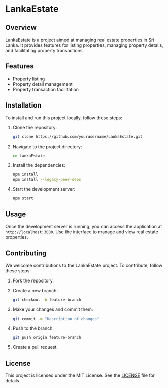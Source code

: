 # LankaEstate

## Overview
LankaEstate is a project aimed at managing real estate properties in Sri Lanka. It provides features for listing properties, managing property details, and facilitating property transactions.

## Features
- Property listing
- Property detail management
- Property transaction facilitation

## Installation
To install and run this project locally, follow these steps:

1. Clone the repository:
    ```bash
    git clone https://github.com/yourusername/LankaEstate.git
    ```

2. Navigate to the project directory:
    ```bash
    cd LankaEstate
    ```

3. Install the dependencies:
    ```bash
    npm install
    npm install --legacy-peer-deps
    ```

4. Start the development server:
    ```bash
    npm start
    ```

## Usage
Once the development server is running, you can access the application at `http://localhost:3000`. Use the interface to manage and view real estate properties.

## Contributing
We welcome contributions to the LankaEstate project. To contribute, follow these steps:

1. Fork the repository.
2. Create a new branch:
    ```bash
    git checkout -b feature-branch
    ```

3. Make your changes and commit them:
    ```bash
    git commit -m "Description of changes"
    ```

4. Push to the branch:
    ```bash
    git push origin feature-branch
    ```

5. Create a pull request.

## License
This project is licensed under the MIT License. See the [LICENSE](LICENSE) file for details.
